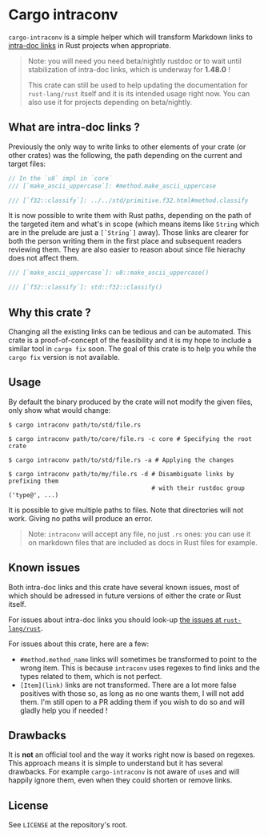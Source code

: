 # Cargo intraconv

`cargo-intraconv` is a simple helper which will transform Markdown links to
[intra-doc links] in Rust projects when appropriate.

> Note: you will need you need beta/nightly rustdoc or to wait until
> stabilization of intra-doc links, which is underway for **1.48.0** !
>
> This crate can still be used to help updating the documentation for
> `rust-lang/rust` itself and it is its intended usage right now. You can
> also use it for projects depending on beta/nightly.

[intra-doc links]: https://doc.rust-lang.org/nightly/rustdoc/unstable-features.html#linking-to-items-by-type

## What are intra-doc links ?

Previously the only way to write links to other elements of your crate (or other
crates) was the following, the path depending on the current and target files:

```rust
// In the `u8` impl in `core`
/// [`make_ascii_uppercase`]: #method.make_ascii_uppercase

/// [`f32::classify`]: ../../std/primitive.f32.html#method.classify
```

It is now possible to write them with Rust paths, depending on the path of the
targeted item and what's in scope (which means items like `String` which are in
the prelude are just a ```[`String`]``` away). Those links are clearer for both
the person writing them in the first place and subsequent readers reviewing them.
They are also easier to reason about since file hierachy does not affect them.

```rust
/// [`make_ascii_uppercase`]: u8::make_ascii_uppercase()

/// [`f32::classify`]: std::f32::classify()
```

## Why this crate ?

Changing all the existing links can be tedious and can be automated. This crate
is a proof-of-concept of the feasibility and it is my hope to include a similar
tool in `cargo fix` soon. The goal of this crate is to help you while the
`cargo fix` version is not available.

## Usage

By default the binary produced by the crate will not modify the given files,
only show what would change:

```shell
$ cargo intraconv path/to/std/file.rs

$ cargo intraconv path/to/core/file.rs -c core # Specifying the root crate

$ cargo intraconv path/to/std/file.rs -a # Applying the changes

$ cargo intraconv path/to/my/file.rs -d # Disambiguate links by prefixing them
                                        # with their rustdoc group ('type@', ...)
```

It is possible to give multiple paths to files. Note that directories will not
work. Giving no paths will produce an error.

> Note: `intraconv` will accept any file, no just `.rs` ones: you can use it
> on markdown files that are included as docs in Rust files for example.

## Known issues

Both intra-doc links and this crate have several known issues, most of which
should be adressed in future versions of either the crate or Rust itself.

For issues about intra-doc links you should look-up [the issues at `rust-lang/rust`].

For issues about this crate, here are a few:

  - `#method.method_name` links will sometimes be transformed to point to the
    wrong item. This is because `intraconv` uses regexes to find links and the
    types related to them, which is not perfect.
  - `[Item](link)` links are not transformed. There are a lot more false 
    positives with those so, as long as no one wants them, I will not add them.
    I'm still open to a PR adding them if you wish to do so and will gladly
    help you if needed !

[the issues at `rust-lang/rust`]: https://github.com/rust-lang/rust/issues?q=is%3Aopen+label%3AA-intra-doc-links+label%3AC-bug

## Drawbacks

It is **not** an official tool and the way it works right now is based on regexes.
This approach means it is simple to understand but it has several drawbacks.
For example `cargo-intraconv` is not aware of `use`s and will happily ignore them,
even when they could shorten or remove links.

## License

See `LICENSE` at the repository's root.
